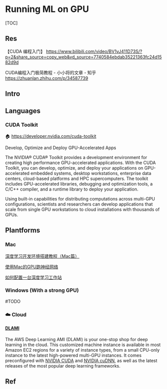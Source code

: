 # Running ML on GPU

[TOC]



## Res

【CUDA 编程入门】 https://www.bilibili.com/video/BV1vJ411D73S/?p=2&share_source=copy_web&vd_source=7740584ebdab35221363fc24d1582d9d

CUDA编程入门极简教程 - 小小将的文章 - 知乎 https://zhuanlan.zhihu.com/p/34587739



## Intro



## Languages
### CUDA Toolkit
🏠 https://developer.nvidia.com/cuda-toolkit

Develop, Optimize and Deploy GPU-Accelerated Apps

The NVIDIA® CUDA® Toolkit provides a development environment for creating high performance GPU-accelerated applications. With the CUDA Toolkit, you can develop, optimize, and deploy your applications on GPU-accelerated embedded systems, desktop workstations, enterprise data centers, cloud-based platforms and HPC supercomputers. The toolkit includes GPU-accelerated libraries, debugging and optimization tools, a C/C++ compiler, and a runtime library to deploy your application.

Using built-in capabilities for distributing computations across multi-GPU configurations, scientists and researchers can develop applications that scale from single GPU workstations to cloud installations with thousands of GPUs.



## Plantforms
### Mac
[深度学习开发环境搭建教程（Mac篇）](https://www.cnblogs.com/iloveai/p/shen-du-xue-xi-kai-fa-huan-jing-da-jian-jiao-cheng.html) 

[使用Mac的GPU跑神经网络](https://yns.readthedocs.io/ProblemSolving/Utilize_GPU_on_Mac.html)

[如何配置一台深度学习工作站](https://dl.ypw.io/how-to-build-deep-learning-workstation/)


### Windows (With a strong GPU)

#TODO


### ☁️ Cloud
#### [DLAMI](https://docs.aws.amazon.com/dlami/latest/devguide/what-is-dlami.html)
The AWS Deep Learning AMI (DLAMI) is your one-stop shop for deep learning in the cloud. This customized machine instance is available in most Amazon EC2 regions for a variety of instance types, from a small CPU-only instance to the latest high-powered multi-GPU instances. It comes preconfigured with [NVIDIA CUDA](https://developer.nvidia.com/cuda-zone) and [NVIDIA cuDNN](https://developer.nvidia.com/cudnn), as well as the latest releases of the most popular deep learning frameworks.


[Working with GPUs on Amazon ECS]: https://docs.aws.amazon.com/AmazonECS/latest/developerguide/ecs-gpu.html
[AWS and NVIDIA]: https://aws.amazon.com/nvidia/



## Ref

